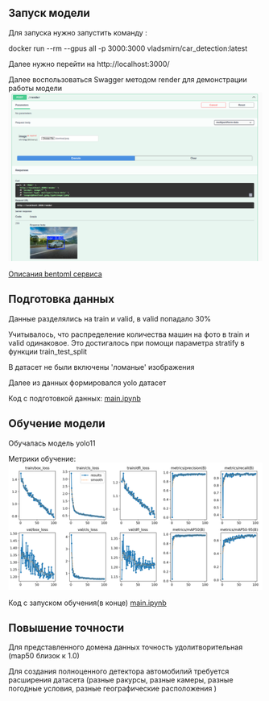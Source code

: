 ## Запуск модели

Для запуска нужно запустить команду :

docker run --rm --gpus all -p 3000:3000 vladsmirn/car_detection:latest

Далее нужно перейти на http://localhost:3000/

Далее воспользоваться Swagger методом render для демонстрации работы модели 
![alt text](https://github.com/VladSmirN/Complex_Systems/blob/master/2024-11-02_11-46_1.png) 

[Описания bentoml сервиса](https://github.com/VladSmirN/Complex_Systems/tree/master/inference/ml)

## Подготовка данных 
Данные разделялись на train и valid, в valid попадало 30%

Учитывалось, что распределение количества машин на фото в train и valid одинаковое. Это достигалось при помощи параметра stratify в функции train_test_split 

В датасет не были включены 'ломаные' изображения

Далее из данных формировался yolo датасет 

Код с подготовкой данных:
[main.ipynb](https://github.com/VladSmirN/Complex_Systems/blob/master/main.ipynb)

## Обучение модели
Обучалась модель yolo11 

Метрики обучение:
![alt text](https://github.com/VladSmirN/Complex_Systems/blob/master/results.png) 

Код с запуском обучения(в конце)
[main.ipynb](https://github.com/VladSmirN/Complex_Systems/blob/master/main.ipynb)

## Повышение точности
Для представленного домена данных точность удолитворительная (map50 близок к 1.0) 

Для создания полноценного детектора автомобилий требуется расширения датасета (разные ракурсы, разные камеры, разные погодные условия, разные географические расположения )
